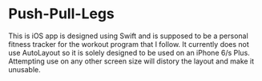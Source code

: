 # Push-Pull-Legs

This is iOS app is designed using Swift and is supposed to be a personal fitness tracker for the workout program that I follow. It currently does not use AutoLayout so it is solely designed to be used on an iPhone 6/s Plus. Attempting use on any other screen size will distory the layout and make it unusable.
